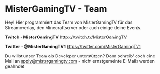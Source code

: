 # MisterGamingTV - Team

Hey!
Hier programmiert das Team von MisterGamingTV für das Streamoverlay, den Minecraftserver oder auch einige kleine Events.


**Twitch - MisterGamingTV**
https://twitch.tv/MisterGamingTV

**Twitter - @MisterGamingTV1**
https://twitter.com/MisterGamingTV1

Du willst unser Team als Developer unterstützen? Dann schreib' doch eine Mail an apply@mistergamingtv.com - nicht ernstgemeinte E-Mails werden geahndet
